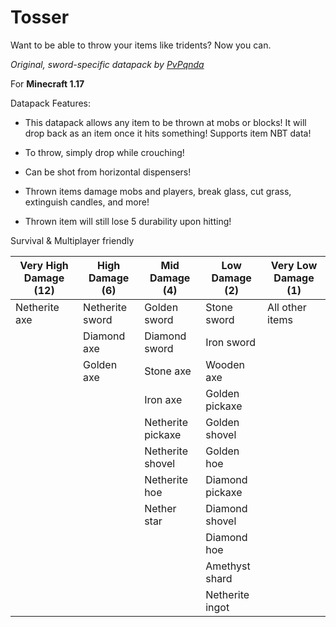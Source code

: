 # Tosser

Want to be able to throw your items like tridents? Now you can. 

_Original, sword-specific datapack by [PvPqnda](https://www.planetminecraft.com/data-pack/throwable-swords/)_

For **Minecraft 1.17**

Datapack Features:

* This datapack allows any item to be thrown at mobs or blocks! It will drop back as an item once it hits something! Supports item NBT data!

* To throw, simply drop while crouching!

* Can be shot from horizontal dispensers!

* Thrown items  damage mobs and players, break glass, cut grass, extinguish candles, and more!

* Thrown item will still lose 5 durability upon hitting!

Survival & Multiplayer friendly

| Very High Damage (12) | High Damage (6) | Mid Damage (4) | Low Damage (2) | Very Low Damage (1) |
| --------------------- | --------------- | -------------- | -------------- | ------------------- |
| Netherite axe | Netherite sword | Golden sword | Stone sword | All other items |
| | Diamond axe | Diamond sword | Iron sword | |
| | Golden axe | Stone axe | Wooden axe | |
| | | Iron axe | Golden pickaxe | |
| | | Netherite pickaxe | Golden shovel | |
| | | Netherite shovel | Golden hoe | |
| | | Netherite hoe | Diamond pickaxe | |
| | | Nether star | Diamond shovel | |
| | | | Diamond hoe | |
| | | | Amethyst shard | |
| | | | Netherite ingot | |
